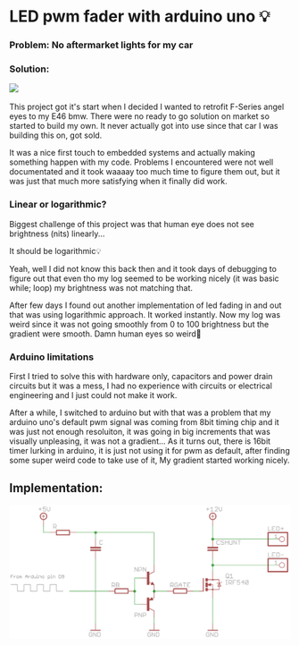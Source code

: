# LED pwm fader with arduino uno 💡

### Problem: No aftermarket lights for my car

### Solution:
<img src="./resources/fade_in.gif">

This project got it's start when I decided I wanted to retrofit F-Series angel eyes to my E46 bmw.
There were no ready to go solution on market so started to build my own. It never actually got into
use since that car I was building this on, got sold.

It was a nice first touch to embedded systems and actually making something happen with my code.
Problems I encountered were not well documentated and it took waaaay too much time to figure them out,
but it was just that much more satisfying when it finally did work.

### Linear or logarithmic?
Biggest challenge of this project was that human eye does not see brightness (nits) linearly... 

It should be logarithmic💡

Yeah, well I did not know this back then and it took days of debugging to figure out that even tho my log
seemed to be working nicely (it was basic while; loop) my brightness was not matching that.

After few days I found out another implementation of led fading in and out that was using logarithmic approach. It worked instantly. Now my log was weird since it was not going smoothly from 0 to 100 brightness but the gradient were smooth. Damn human eyes so weird👀

### Arduino limitations
First I tried to solve this with hardware only, capacitors and power drain circuits but it was a mess, I had no experience
with circuits or electrical engineering and I just could not make it work.

After a while, I switched to arduino but with that was a problem that my arduino uno's default pwm signal was coming from 8bit timing chip and it was just not enough resoluiton, it was going in big increments that was visually unpleasing, it was not a gradient...
As it turns out, there is 16bit timer lurking in arduino, it is just not using it for pwm as default, after finding
some super weird code to take use of it, My gradient started working nicely.

## Implementation:
<img src="./resources/tt_shunt.png">

